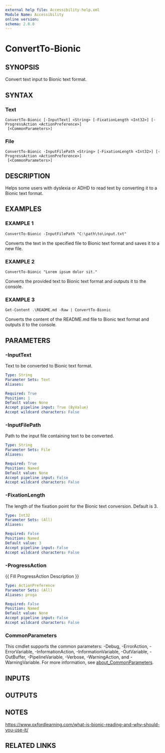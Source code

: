 ```yaml
---
external help file: Accessibility-help.xml
Module Name: Accessibility
online version:
schema: 2.0.0
---
```


# ConvertTo-Bionic

## SYNOPSIS
Convert text input to Bionic text format.

## SYNTAX

### Text
```
ConvertTo-Bionic [-InputText] <String> [-FixationLength <Int32>] [-ProgressAction <ActionPreference>]
 [<CommonParameters>]
```

### File
```
ConvertTo-Bionic -InputFilePath <String> [-FixationLength <Int32>] [-ProgressAction <ActionPreference>]
 [<CommonParameters>]
```

## DESCRIPTION
Helps some users with dyslexia or ADHD to read text by converting it to a Bionic text format.

## EXAMPLES

### EXAMPLE 1
```
ConvertTo-Bionic -InputFilePath "C:\path\to\input.txt"
```

Converts the text in the specified file to Bionic text format and saves it to a new file.

### EXAMPLE 2
```
ConvertTo-Bionic "Lorem ipsum dolor sit."
```

Converts the provided text to Bionic text format and outputs it to the console.

### EXAMPLE 3
```
Get-Content .\README.md -Raw | ConvertTo-Bionic
```

Converts the content of the README.md file to Bionic text format and outputs it to the console.

## PARAMETERS

### -InputText
Text to be converted to Bionic text format.

```yaml
Type: String
Parameter Sets: Text
Aliases:

Required: True
Position: 1
Default value: None
Accept pipeline input: True (ByValue)
Accept wildcard characters: False
```

### -InputFilePath
Path to the input file containing text to be converted.

```yaml
Type: String
Parameter Sets: File
Aliases:

Required: True
Position: Named
Default value: None
Accept pipeline input: False
Accept wildcard characters: False
```

### -FixationLength
The length of the fixation point for the Bionic text conversion.
Default is 3.

```yaml
Type: Int32
Parameter Sets: (All)
Aliases:

Required: False
Position: Named
Default value: 3
Accept pipeline input: False
Accept wildcard characters: False
```

### -ProgressAction
{{ Fill ProgressAction Description }}

```yaml
Type: ActionPreference
Parameter Sets: (All)
Aliases: proga

Required: False
Position: Named
Default value: None
Accept pipeline input: False
Accept wildcard characters: False
```

### CommonParameters
This cmdlet supports the common parameters: -Debug, -ErrorAction, -ErrorVariable, -InformationAction, -InformationVariable, -OutVariable, -OutBuffer, -PipelineVariable, -Verbose, -WarningAction, and -WarningVariable. For more information, see [about_CommonParameters](http://go.microsoft.com/fwlink/?LinkID=113216).

## INPUTS

## OUTPUTS

## NOTES
https://www.oxfordlearning.com/what-is-bionic-reading-and-why-should-you-use-it/

## RELATED LINKS
